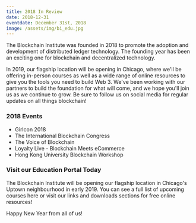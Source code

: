 ```yaml
---
title: 2018 In Review
date: 2018-12-31
eventdate: December 31st, 2018
image: /assets/img/bi_edu.jpg
---
```


<p>The Blockchain Institute was founded in 2018 to promote the adoption and development of distributed ledger technology. The founding year has been an exciting one for blockchain and decentralized technology.</p>

<p>In 2019, our flagship location will be opening in Chicago, where we'll be offering in-person courses as well as a wide range of online resources to give you the tools you need to build Web 3. We've been working with our partners to build the foundation for what will come, and we hope you'll join us as we continue to grow. Be sure to follow us on social media for regular updates on all things blockchain!</p>

<h3>2018 Events</h3>
<ul>
  <li>Girlcon 2018</li>
  <li>The International Blockchain Congress</li>
  <li>The Voice of Blockchain</li>
	<li>Loyalty Live - Blockchain Meets eCommerce</li>
	<li>Hong Kong University Blockchain Workshop</li>
</ul> 

<h3>Visit our Education Portal Today</h3>
<p>The Blockchain Institute will be opening our flagship location in Chicago's Uptown neighbourhood in early 2019. You can see a full list of upcoming courses here or visit our links and downloads sections for free online resources!</p>

<p>Happy New Year from all of us!</p>

